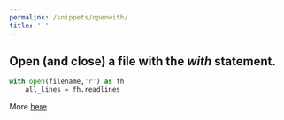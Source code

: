 ```yaml
---
permalink: /snippets/openwith/
title: ' '
---
```


## Open (and close) a file with the _with_ statement.

```python
with open(filename,'r') as fh
    all_lines = fh.readlines
```

More [here](https://cmdlinetips.com/2016/01/opening-a-file-in-python-using-with-statement/)